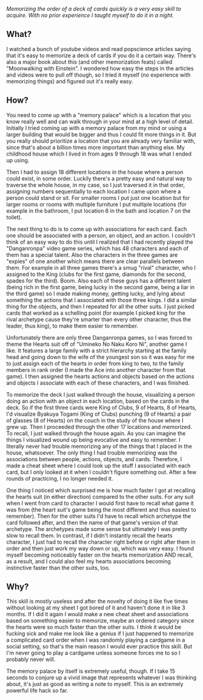 *Memorizing the order of a deck of cards quickly is a very easy skill to acquire. With no prior experience I taught myself to do it in a night.*

## What?

I watched a bunch of youtube videos and read popscience articles saying that it's easy to memorize a deck of cards if you do it a certain way. There's also a major book about this (and other memorization feats) called "Moonwalking with Einstein". I wondered how easy the steps in the articles and videos were to pull off though, so I tried it myself (no experience with memorizing things) and figured out it's really easy.

## How?

You need to come up with a "memory palace" which is a location that you know really well and can walk through in your mind at a high level of detail. Initially I tried coming up with a memory palace from my mind or using a larger building that would be bigger and thus I could fit more things in it. But you really should prioritize a location that you are already very familiar with, since that's about a billion times more important than anything else. My childhood house which I lived in from ages 9 through 18 was what I ended up using.

Then I had to assign 18 different locations in the house where a person could exist, in some order. Luckily there's a pretty easy and natural way to traverse the whole house, in my case, so I just traversed it in that order, assigning numbers sequentially to each location I came upon where a person could stand or sit. For smaller rooms I put just one location but for larger rooms or rooms with multiple furniture I put multiple locations (for example in the bathroom, I put location 6 in the bath and location 7 on the toilet).

The next thing to do is to come up with associations for each card. Each one should be associated with a person, an object, and an action. I couldn't think of an easy way to do this until I realized that I had recently played the "Danganronpa" video game series, which has 48 characters and each of them has a special talent. Also the characters in the three games are "expies" of one another which means there are clear parallels between them. For example in all three games there's a smug "rival" character, who I assigned to the King (clubs for the first game, diamonds for the second, spades for the third). Boom. Also each of these guys has a different talent (being rich in the first game, being lucky in the second game, being a liar in the third game) so I made making money, getting lucky, and lying about something the actions that I associated with those three kings. I did a similar thing for the objects, and then I repeated for all the other suits. I just picked cards that worked as a schelling point (for example I picked king for the rival archetype cause they're smarter than every other character, thus the leader, thus king), to make them easier to remember.

Unfortunately there are only three Danganronpa games, so I was forced to theme the Hearts suit off of "Umineko No Naku Koro Ni", another game I like. It features a large family with a strict hierarchy starting at the family head and going down to the wife of the youngest son so it was easy for me to just assign each of the hearts in order from king to two, to the family members in rank order (I made the Ace into another character from that game). I then assigned the hearts actions and objects based on the actions and objects I associate with each of these characters, and I was finished.

To memorize the deck I just walked through the house, visualizing a person doing an action with an object in each location, based on the cards in the deck. So if the first three cards were King of Clubs, 9 of Hearts, 8 of Hearts, I'd visualize Byakuya Togami (King of Clubs) punching (9 of Hearts) a pair of glasses (8 of Hearts) on the couch in the study of the house where I grew up. Then I proceeded through the other 17 locations and memorized. To recall, I just walked through the house again. As you can imagine the things I visualized wound up being evocative and easy to remember. I literally never had trouble memorizing any of the things that I placed in the house, whatsoever. The only thing I had trouble memorizing was the associations between people, actions, objects, and cards. Therefore, I made a cheat sheet where I could look up the stuff I associated with each card, but I only looked at it when I couldn't figure something out. After a few rounds of practicing, I no longer needed it.

One thing I noticed which surprised me is how much faster I got at recalling the hearts suit (in either direction) compared to the other suits. For any suit when I went from card to character I would first have to recall what game it was from (the heart suit's game being the most different and thus easiest to remember). Then for the other suits I'd have to recall which archetype the card followed after, and then the name of that game's version of that archetype. The archetypes made some sense but ultimately I was pretty slow to recall them. In contrast, if I didn't instantly recall the hearts character, I just had to recall the character right before or right after them in order and then just work my way down or up, which was very easy. I found myself becoming noticeably faster on the hearts memorization AND recall, as a result, and I could also feel my hearts associations becoming instinctive faster than the other suits, too.

## Why?

This skill is mostly useless and after the novelty of doing it like five times without looking at my sheet I got bored of it and haven't done it in like 3 months. If I did it again I would make a new cheat sheet and associations based on something easier to memorize, maybe an ordered category since the hearts were so much faster than the other suits. I think it would be fucking sick and make me look like a genius if I just happened to memorize a complicated card order when I was randomly playing a cardgame in a social setting, so that's the main reason I would ever practice this skill. But I'm never going to play a cardgame unless someone forces me to so I probably never will.

The memory palace by itself is extremely useful, though. If I take 15 seconds to conjure up a vivid image that represents whatever I was thinking about, it's just as good as writing a note to myself. This is an extremely powerful life hack so far.
